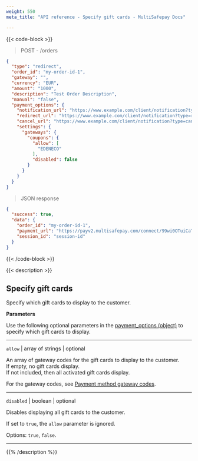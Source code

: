 ```yaml
---
weight: 550
meta_title: "API reference - Specify gift cards - MultiSafepay Docs"

---
```


{{< code-block >}}
> POST - /orders
```json
{
  "type": "redirect",
  "order_id": "my-order-id-1",
  "gateway": "",
  "currency": "EUR",
  "amount": "1000",
  "description": "Test Order Description",
  "manual": "false",
  "payment_options": {
    "notification_url": "https://www.example.com/client/notification?type=notification",
    "redirect_url": "https://www.example.com/client/notification?type=redirect",
    "cancel_url": "https://www.example.com/client/notification?type=cancel",
    "settings": {
      "gateways": {
        "coupons": {
          "allow": [
            "EDENECO"
          ],
          "disabled": false
        }
      }
    }
  }
}
```

> JSON response

```json
{
  "success": true,
  "data": {
    "order_id": "my-order-id-1",
    "payment_url": "https://payv2.multisafepay.com/connect/99wi0OTuiCaTY2nwEiEOybWpVx8MNwrJ75c/?lang=nl_NL",
    "session_id": "session-id"
  }
}
```
{{< /code-block >}}

{{< description >}}
## Specify gift cards

Specify which gift cards to display to the customer.

**Parameters**

Use the following optional parameters in the [payment_options (object)](#payment-options-object) to specify which gift cards to display.

------------------
`allow` | array of strings | optional

An array of gateway codes for the gift cards to display to the customer.  
If empty, no gift cards display.  
If not included, then all activated gift cards display.
    
For the gateway codes, see [Payment method gateway codes](/developer/gateway-codes/).

------------------
`disabled` | boolean | optional

Disables displaying all gift cards to the customer.  

If set to `true`, the `allow` parameter is ignored.

Options: `true`, `false`.    

------------------



{{% /description %}}
